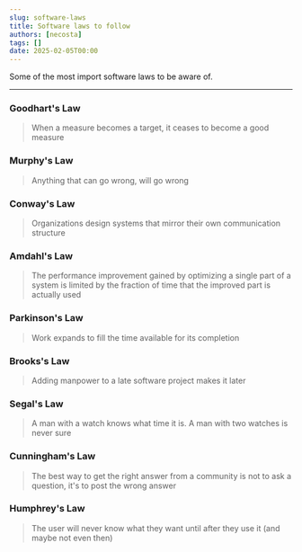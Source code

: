 ```yaml
---
slug: software-laws
title: Software laws to follow
authors: [necosta]
tags: []
date: 2025-02-05T00:00
---
```


Some of the most import software laws to be aware of.

<!-- truncate -->

---

### Goodhart's Law

> When a measure becomes a target, it ceases to become a good measure

### Murphy's Law

> Anything that can go wrong, will go wrong

### Conway's Law

> Organizations design systems that mirror their own communication structure

### Amdahl's Law

> The performance improvement gained by optimizing a single part of a system is limited 
> by the fraction of time that the improved part is actually used

### Parkinson's Law

> Work expands to fill the time available for its completion

### Brooks's Law

> Adding manpower to a late software project makes it later

### Segal's Law

> A man with a watch knows what time it is. A man with two watches is never sure

### Cunningham's Law

> The best way to get the right answer from a community is not to ask a question, it's to post the wrong answer

### Humphrey's Law

> The user will never know what they want until after they use it (and maybe not even then)
